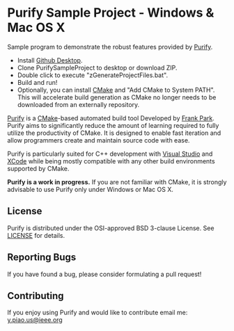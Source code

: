 Purify Sample Project - Windows & Mac OS X
=====

Sample program to demonstrate the robust features provided by [Purify](https://github.com/piaoasd123/Purify).

 - Install [Github Desktop](https://desktop.github.com/).
 - Clone PurifySampleProject to desktop or download ZIP.
 - Double click to execute "zGenerateProjectFiles.bat".
 - Build and run!
 - Optionally, you can install [CMake](http://www.cmake.org/) and "Add CMake to System PATH". This will accelerate build generation as CMake no longer needs to be downloaded from an externally repository.


 
[Purify](https://github.com/piaoasd123/Purify) is a [CMake](http://www.cmake.org/)-based automated build tool Developed by [Frank Park](https://www.linkedin.com/in/fpark12). Purify aims to significantly reduce the amount of learning required to fully utilize the productivity of CMake. It is designed to enable fast iteration and allow programmers create and maintain source code with ease.

Purify is particularly suited for C++ development with [Visual Studio](http://www.visualstudio.com/) and [XCode](https://developer.apple.com/xcode/) while being mostly compatible with any other build environments supported by CMake.

**Purify is a work in progress.** If you are not familiar with CMake, it is strongly advisable to use Purify only under Windows or Mac OS X.

License
-------

Purify is distributed under the OSI-approved BSD 3-clause License.
See [LICENSE](https://raw.github.com/piaoasd123/PurifySampleProject/master/LICENSE) for details.

Reporting Bugs
--------------

If you have found a bug, please consider formulating a pull request!

Contributing
------------

If you enjoy using Purify and would like to contribute email me: y.piao.us@ieee.org
